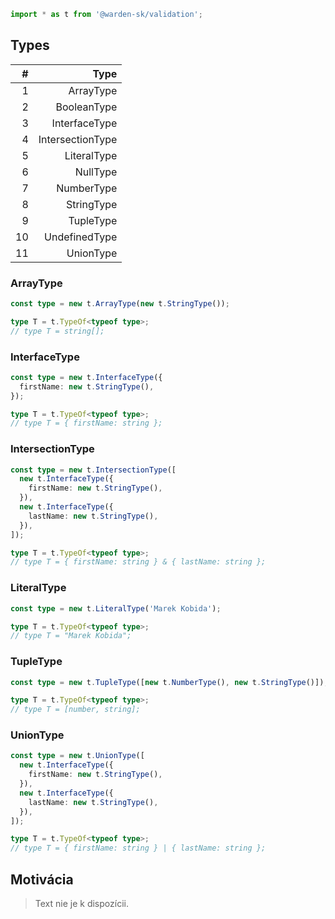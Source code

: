 ```typescript
import * as t from '@warden-sk/validation';
```

## Types
| # | Type |
| ---: | ---: |
| 1 | ArrayType |
| 2 | BooleanType |
| 3 | InterfaceType |
| 4 | IntersectionType |
| 5 | LiteralType |
| 6 | NullType |
| 7 | NumberType |
| 8 | StringType |
| 9 | TupleType |
| 10 | UndefinedType |
| 11 | UnionType |

### ArrayType
```typescript
const type = new t.ArrayType(new t.StringType());

type T = t.TypeOf<typeof type>;
// type T = string[];
```

### InterfaceType
```typescript
const type = new t.InterfaceType({
  firstName: new t.StringType(),
});

type T = t.TypeOf<typeof type>;
// type T = { firstName: string };
```

### IntersectionType
```typescript
const type = new t.IntersectionType([
  new t.InterfaceType({
    firstName: new t.StringType(),
  }),
  new t.InterfaceType({
    lastName: new t.StringType(),
  }),
]);

type T = t.TypeOf<typeof type>;
// type T = { firstName: string } & { lastName: string };
```

### LiteralType
```typescript
const type = new t.LiteralType('Marek Kobida');

type T = t.TypeOf<typeof type>;
// type T = "Marek Kobida";
```

### TupleType
```typescript
const type = new t.TupleType([new t.NumberType(), new t.StringType()]);

type T = t.TypeOf<typeof type>;
// type T = [number, string];
```

### UnionType
```typescript
const type = new t.UnionType([
  new t.InterfaceType({
    firstName: new t.StringType(),
  }),
  new t.InterfaceType({
    lastName: new t.StringType(),
  }),
]);

type T = t.TypeOf<typeof type>;
// type T = { firstName: string } | { lastName: string };
```

## Motivácia
> Text nie je k dispozícii.
